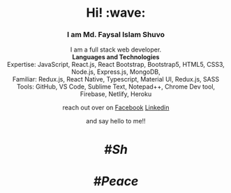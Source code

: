 <h1 align='center'> Hi! :wave:</h1>
<h3 align='center'>I am Md. Faysal Islam Shuvo</h3>
<p align='center'>
I am a full stack web developer. </br>
   <strong>Languages and Technologies</strong> </br>
Expertise: JavaScript, React.js, React Bootstrap, Bootstrap5, HTML5, CSS3, Node.js, Express.js, MongoDB,  </br>Familiar: Redux.js, React Native, Typescript, Material UI, Redux.js, SASS  </br>
Tools: GitHub, VS Code, Sublime Text, Notepad++, Chrome 
Dev tool, Firebase, Netlify, Heroku 

</p>
<div align='center'> reach out over on <a href="https://www.facebook.com/faysalislamsh">Facebook</a> <a href="https://www.linkedin.com/in/md-faysal-islam-shuvo/">Linkedin</a></div>

<p align='center'>
  and say hello to me!! 
</p>
<h1 align='center'><i>#Sh</i></h1>
<h1 align='center'><i>#Peace</i></h1>
